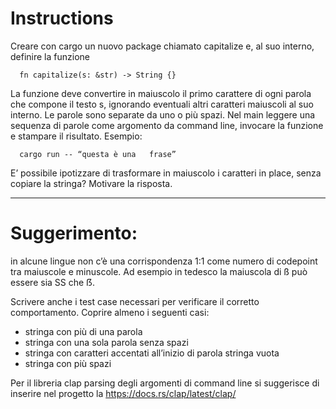 # Instructions
Creare con cargo un nuovo package chiamato capitalize e, al suo interno, definire la funzione

      fn capitalize(s: &str) -> String {}
      
La funzione deve convertire in maiuscolo il primo carattere di ogni parola che compone il testo s, ignorando eventuali altri caratteri maiuscoli al suo interno.
Le parole sono separate da uno o più spazi.
Nel main leggere una sequenza di parole come argomento da command line, invocare la funzione e stampare il risultato.
Esempio:

      cargo run -- “questa è una   frase”
      
E’ possibile ipotizzare di trasformare in maiuscolo i caratteri in place, senza copiare la stringa? Motivare la risposta.
______
# Suggerimento: 
in alcune lingue non c’è una corrispondenza 1:1 come numero di codepoint tra maiuscole e minuscole. Ad esempio in tedesco la maiuscola di ß può essere sia SS che ẞ.

Scrivere anche i test case necessari per verificare il corretto comportamento. Coprire almeno i seguenti casi:

- stringa con più di una parola
- stringa con una sola parola senza spazi
- stringa con caratteri accentati all’inizio di parola stringa vuota
- stringa con più spazi

Per il libreria clap parsing degli argomenti di command line si suggerisce di inserire nel progetto la
https://docs.rs/clap/latest/clap/
